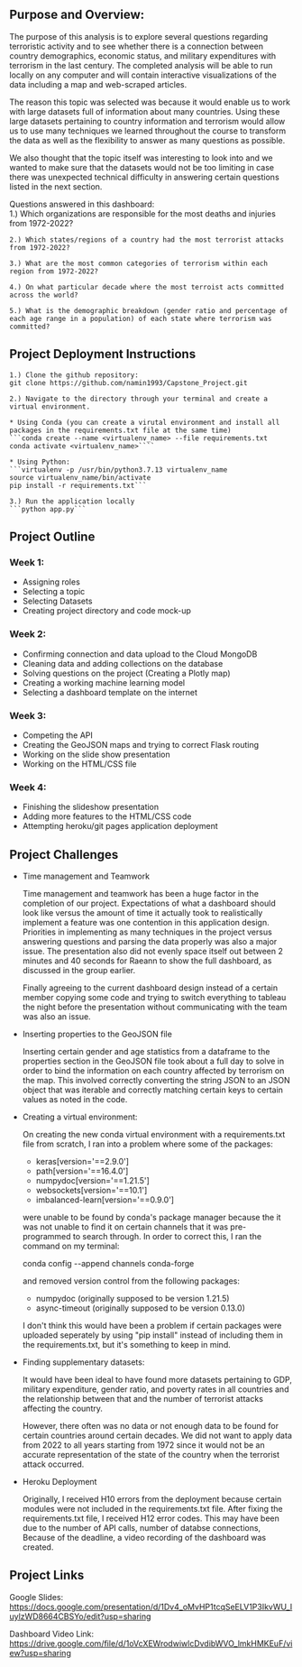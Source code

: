 ## Purpose and Overview:
The purpose of this analysis is to explore several questions regarding terroristic activity and to see whether there is a connection between country demographics, economic status, and military expenditures with terrorism in the last century. The completed analysis will be able to run locally on any computer and will contain interactive visualizations of the data including a map and web-scraped articles.

The reason this topic was selected was because it would enable us to work with large datasets full of information about many countries. Using these large datasets pertaining to country information and terrorism would allow us to use many techniques we learned throughout the course to transform the data as well as the flexibility to answer as many questions as possible. 

We also thought that the topic itself was interesting to look into and we wanted to make sure that the datasets would not be too limiting in case there was unexpected technical difficulty in answering certain questions listed in the next section.

Questions answered in this dashboard:  
    1.) Which organizations are responsible for the most deaths and injuries from 1972-2022?

    2.) Which states/regions of a country had the most terrorist attacks from 1972-2022?

    3.) What are the most common categories of terrorism within each region from 1972-2022?

    4.) On what particular decade where the most terroist acts committed across the world?

    5.) What is the demographic breakdown (gender ratio and percentage of each age range in a population) of each state where terrorism was committed?


## Project Deployment Instructions
    1.) Clone the github repository:
    git clone https://github.com/namin1993/Capstone_Project.git

    2.) Navigate to the directory through your terminal and create a virtual environment. 

    * Using Conda (you can create a virutal environment and install all packages in the requirements.txt file at the same time)
    ```conda create --name <virtualenv_name> --file requirements.txt
    conda activate <virtualenv_name>````

    * Using Python:
    ```virtualenv -p /usr/bin/python3.7.13 virtualenv_name
    source virtualenv_name/bin/activate
    pip install -r requirements.txt```

    3.) Run the application locally
    ```python app.py```

## Project Outline

### Week 1:
 * Assigning roles
 * Selecting a topic
 * Selecting Datasets
 * Creating project directory and code mock-up

### Week 2:
 * Confirming connection and data upload to the Cloud MongoDB
 * Cleaning data and adding collections on the database
 * Solving questions on the project (Creating a Plotly map)
 * Creating a working machine learning model
 * Selecting a dashboard template on the internet

### Week 3:
 * Competing the API
 * Creating the GeoJSON maps and trying to correct Flask routing
 * Working on the slide show presentation 
 * Working on the HTML/CSS file

### Week 4:
 * Finishing the slideshow presentation
 * Adding more features to the HTML/CSS code
 * Attempting heroku/git pages application deployment

## Project Challenges

* Time management and Teamwork

    Time management and teamwork has been a huge factor in the completion of our project. Expectations of what a dashboard should look like versus the amount of time it actually took to realistically implement a feature was one contention in this application design. Priorities in implementing as many techniques in the project versus answering questions and parsing the data properly was also a major issue. The presentation also did not evenly space itself out between 2 minutes and 40 seconds for Raeann to show the full dashboard, as discussed in the group earlier. 
    
    Finally agreeing to the current dashboard design instead of a certain member copying some code and trying to switch everything to tableau the night before the presentation without communicating with the team was also an issue.

* Inserting properties to the GeoJSON file

    Inserting certain gender and age statistics from a dataframe to the properties section in the GeoJSON file took about a full day to solve in order to bind the information on each country affected by terrorism on the map. This involved correctly converting the string JSON to an JSON object that was iterable and correctly matching certain keys to certain values as noted in the code.

* Creating a virtual environment:

    On creating the new conda virtual environment with a requirements.txt file from scratch, I ran into a problem where some of the packages:

    - keras[version='==2.9.0']
    - path[version='==16.4.0']
    - numpydoc[version='==1.21.5']
    - websockets[version='==10.1']
    - imbalanced-learn[version='==0.9.0']

    were unable to be found by conda's package manager because the it was not unable to find it on certain channels that it was pre-programmed to search through.
    In order to correct this, I ran the command on my terminal:

    conda config --append channels conda-forge

    and removed version control from the following packages:
    - numpydoc (originally supposed to be version 1.21.5)
    - async-timeout (originally supposed to be version 0.13.0)

    I don't think this would have been a problem if certain packages were uploaded seperately by using "pip install" instead of including them in the requirements.txt, but it's something to keep in mind.

* Finding supplementary datasets:

    It would have been ideal to have found more datasets pertaining to GDP, military expenditure, gender ratio, and poverty rates in all countries and the relationship between that and the number of terrorist attacks affecting the country.
    
    However, there often was no data or not enough data to be found for certain countries around certain decades. We did not want to apply data from 2022 to all years starting from 1972 since it would not be an accurate representation of the state of the country when the terrorist attack occurred.

* Heroku Deployment

    Originally, I received H10 errors from the deployment because certain modules were not included in the requirements.txt file. After fixing the requirements.txt file, I received H12 error codes. This may have been due to the number of API calls, number of databse connections,  Because of the deadline, a video recording of the dashboard was created. 


## Project Links

Google Slides:
https://docs.google.com/presentation/d/1Dv4_oMvHP1tcqSeELV1P3IkvWU_IuylzWD8664CBSYo/edit?usp=sharing

Dashboard Video Link:
https://drive.google.com/file/d/1oVcXEWrodwiwlcDvdibWVO_lmkHMKEuF/view?usp=sharing

